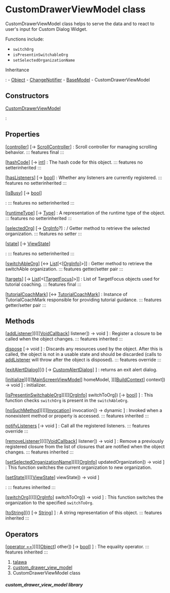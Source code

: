 
<div>

# CustomDrawerViewModel class

</div>


CustomDrawerViewModel class helps to serve the data and to react to
user\'s input for Custom Dialog Widget.

Functions include:

-   `switchOrg`
-   `isPresentinSwitchableOrg`
-   `setSelectedOrganizationName`




Inheritance

:   -   [Object](https://api.flutter.dev/flutter/dart-core/Object-class.html)
    -   [ChangeNotifier](https://api.flutter.dev/flutter/foundation/ChangeNotifier-class.html)
    -   [BaseModel](../view_model_base_view_model/BaseModel-class.md)
    -   CustomDrawerViewModel



## Constructors

[CustomDrawerViewModel](../view_model_widgets_view_models_custom_drawer_view_model/CustomDrawerViewModel/CustomDrawerViewModel.md)

:   



## Properties

[[controller](../view_model_widgets_view_models_custom_drawer_view_model/CustomDrawerViewModel/controller.md)] [→ [ScrollController](https://api.flutter.dev/flutter/widgets/ScrollController-class.html)]
:   Scroll controller for managing scrolling behavior.
    ::: features
    final
    :::

[[hashCode](https://api.flutter.dev/flutter/dart-core/Object/hashCode.html)] [→ [int](https://api.flutter.dev/flutter/dart-core/int-class.html)]
:   The hash code for this object.
    ::: features
    no setterinherited
    :::

[[hasListeners](https://api.flutter.dev/flutter/foundation/ChangeNotifier/hasListeners.html)] [→ [bool](https://api.flutter.dev/flutter/dart-core/bool-class.html)]
:   Whether any listeners are currently registered.
    ::: features
    no setterinherited
    :::

[[isBusy](../view_model_base_view_model/BaseModel/isBusy.md)] [→ [bool](https://api.flutter.dev/flutter/dart-core/bool-class.html)]

:   ::: features
    no setterinherited
    :::

[[runtimeType](https://api.flutter.dev/flutter/dart-core/Object/runtimeType.html)] [→ [Type](https://api.flutter.dev/flutter/dart-core/Type-class.html)]
:   A representation of the runtime type of the object.
    ::: features
    no setterinherited
    :::

[[selectedOrg](../view_model_widgets_view_models_custom_drawer_view_model/CustomDrawerViewModel/selectedOrg.md)] [→ [OrgInfo](../models_organization_org_info/OrgInfo-class.md)?]
:   / Getter method to retrieve the selected organization.
    ::: features
    no setter
    :::

[[state](../view_model_base_view_model/BaseModel/state.md)] [→ [ViewState](../enums_enums/ViewState.md)]

:   ::: features
    no setterinherited
    :::

[[switchAbleOrg](../view_model_widgets_view_models_custom_drawer_view_model/CustomDrawerViewModel/switchAbleOrg.md)] [↔ [List](https://api.flutter.dev/flutter/dart-core/List-class.html)[\<[[OrgInfo](../models_organization_org_info/OrgInfo-class.md)]\>]]
:   Getter method to retrieve the switchAble organization.
    ::: features
    getter/setter pair
    :::

[[targets](../view_model_widgets_view_models_custom_drawer_view_model/CustomDrawerViewModel/targets.md)] [→ [List](https://api.flutter.dev/flutter/dart-core/List-class.html)[\<[[TargetFocus](https://pub.dev/documentation/tutorial_coach_mark/1.2.12/tutorial_coach_mark/TargetFocus-class.html)]\>]]
:   List of TargetFocus objects used for tutorial coaching.
    ::: features
    final
    :::

[[tutorialCoachMark](../view_model_widgets_view_models_custom_drawer_view_model/CustomDrawerViewModel/tutorialCoachMark.md)] [↔ [TutorialCoachMark](https://pub.dev/documentation/tutorial_coach_mark/1.2.12/tutorial_coach_mark/TutorialCoachMark-class.html)]
:   Instance of TutorialCoachMark responsible for providing tutorial
    guidance.
    ::: features
    getter/setter pair
    :::



## Methods

[[addListener](https://api.flutter.dev/flutter/foundation/ChangeNotifier/addListener.html)][([[[VoidCallback](https://api.flutter.dev/flutter/dart-ui/VoidCallback.md)] listener]) → void ]
:   Register a closure to be called when the object changes.
    ::: features
    inherited
    :::

[dispose](../view_model_widgets_view_models_custom_drawer_view_model/CustomDrawerViewModel/dispose.md) [→ void ]
:   Discards any resources used by the object. After this is called, the
    object is not in a usable state and should be discarded (calls to
    [addListener](https://api.flutter.dev/flutter/foundation/ChangeNotifier/addListener.md)
    will throw after the object is disposed).
    ::: features
    override
    :::

[[exitAlertDialog](../view_model_widgets_view_models_custom_drawer_view_model/CustomDrawerViewModel/exitAlertDialog.md)][() [→ [CustomAlertDialog](../widgets_custom_alert_dialog/CustomAlertDialog-class.md)] ]
:   returns an exit alert dialog.

[[initialize](../view_model_widgets_view_models_custom_drawer_view_model/CustomDrawerViewModel/initialize.md)][([[[MainScreenViewModel](../view_model_main_screen_view_model/MainScreenViewModel-class.md)] homeModel, ][[[BuildContext](https://api.flutter.dev/flutter/widgets/BuildContext-class.html)] context]) → void ]
:   initializer.

[[isPresentinSwitchableOrg](../view_model_widgets_view_models_custom_drawer_view_model/CustomDrawerViewModel/isPresentinSwitchableOrg.md)][([[[OrgInfo](../models_organization_org_info/OrgInfo-class.md)] switchToOrg]) [→ [bool](https://api.flutter.dev/flutter/dart-core/bool-class.html)] ]
:   This function checks `switchOrg` is present in the `switchAbleOrg`.

[[noSuchMethod](https://api.flutter.dev/flutter/dart-core/Object/noSuchMethod.html)][([[[Invocation](https://api.flutter.dev/flutter/dart-core/Invocation-class.md)] invocation]) → dynamic ]
:   Invoked when a nonexistent method or property is accessed.
    ::: features
    inherited
    :::

[notifyListeners](../view_model_widgets_view_models_custom_drawer_view_model/CustomDrawerViewModel/notifyListeners.md) [→ void ]
:   Call all the registered listeners.
    ::: features
    override
    :::

[[removeListener](https://api.flutter.dev/flutter/foundation/ChangeNotifier/removeListener.html)][([[[VoidCallback](https://api.flutter.dev/flutter/dart-ui/VoidCallback.md)] listener]) → void ]
:   Remove a previously registered closure from the list of closures
    that are notified when the object changes.
    ::: features
    inherited
    :::

[[setSelectedOrganizationName](../view_model_widgets_view_models_custom_drawer_view_model/CustomDrawerViewModel/setSelectedOrganizationName.md)][([[[OrgInfo](../models_organization_org_info/OrgInfo-class.md)] updatedOrganization]) → void ]
:   This function switches the current organization to new organization.

[[setState](../view_model_base_view_model/BaseModel/setState.md)][([[[ViewState](../enums_enums/ViewState.md)] viewState]) → void ]

:   ::: features
    inherited
    :::

[[switchOrg](../view_model_widgets_view_models_custom_drawer_view_model/CustomDrawerViewModel/switchOrg.md)][([[[OrgInfo](../models_organization_org_info/OrgInfo-class.md)] switchToOrg]) → void ]
:   This function switches the organization to the specified
    `switchToOrg`.

[[toString](https://api.flutter.dev/flutter/dart-core/Object/toString.html)][() [→ [String](https://api.flutter.dev/flutter/dart-core/String-class.html)] ]
:   A string representation of this object.
    ::: features
    inherited
    :::



## Operators

[[operator ==](https://api.flutter.dev/flutter/dart-core/Object/operator_equals.html)][([[[Object](https://api.flutter.dev/flutter/dart-core/Object-class.md)] other]) [→ [bool](https://api.flutter.dev/flutter/dart-core/bool-class.html)] ]
:   The equality operator.
    ::: features
    inherited
    :::







1.  [talawa](../index.md)
2.  [custom_drawer_view_model](../view_model_widgets_view_models_custom_drawer_view_model/)
3.  CustomDrawerViewModel class

##### custom_drawer_view_model library








